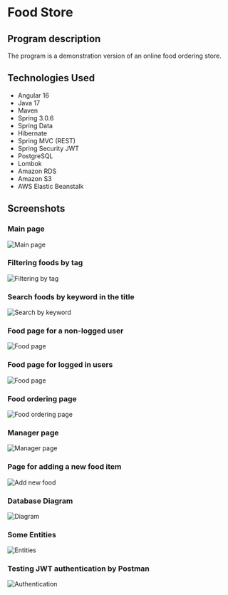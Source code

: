 <h1>Food Store</h1>


<h2>Program description</h2>

<p>The program is a demonstration version of an online food ordering store.</p>

<h2>Technologies Used</h2>
<ul>
<li>Angular 16</li>
<li>Java 17</li>
<li>Maven</li>
<li>Spring 3.0.6</li>
<li>Spring Data</li>
<li>Hibernate</li>
<li>Spring MVC (REST)</li>
<li>Spring Security JWT</li>
<li>PostgreSQL</li>
<li>Lombok</li>
<li>Amazon RDS</li>
<li>Amazon S3</li>
<li>AWS Elastic Beanstalk</li>
</ul>

<h2>Screenshots</h2>

<h3>Main page</h3>

![Main page](./assets/screenshot-1.jpg)

<h3>Filtering foods by tag</h3>

![Filtering by tag](./assets/screenshot-2.jpg)

<h3>Search foods by keyword in the title</h3>

![Search by keyword](./assets/screenshot-3.jpg)

<h3>Food page for a non-logged user</h3>

![Food page](./assets/screenshot-4.jpg)

<h3>Food page for logged in users</h3>

![Food page](./assets/screenshot-5.jpg)

<h3>Food ordering page</h3>

![Food ordering page](./assets/screenshot-6.jpg)

<h3>Manager page</h3>

![Manager page](./assets/screenshot-7.jpg)

<h3>Page for adding a new food item</h3>

![Add new food](./assets/screenshot-8.jpg)

<h3>Database Diagram</h3>

![Diagram](./assets/screenshot-9.jpg) 

<h3>Some Entities</h3>

![Entities](./assets/screenshot-10.jpg) 

<h3>Testing JWT authentication by Postman</h3>

![Authentication](./assets/screenshot-11.jpg) 

